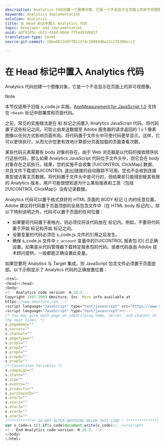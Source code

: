 ```yaml
---
description: Analytics 代码创建一个图像对象，它是一个不会显示在页面上的非可视图像。
keywords: Analytics Implementation
solution: Analytics
title: 在 Head 标记中置入 Analytics 代码
topic: Developer and implementation
uuid: e8f91d3c-cb72-454d-9bd4-ff54d83d981f
translation-type: tm+mt
source-git-commit: 16ba0b12e0f70112f4c10804d0a13c278388ecc2

---
```



# 在 Head 标记中置入 Analytics 代码

Analytics 代码创建一个图像对象，它是一个不会显示在页面上的非可视图像。

>[!NOTE]
>
>本节仅适用于旧版 s_code.js 实施。[AppMeasurement for JavaScript 1.0](/help/implement/js-implementation/c-appmeasurement-js/appmeasure-mjs.md) 支持在 `<head>` 标记中部署库和页面代码。

之前，常见的实施做法是在 <head><meta http-equiv="Content-Type" content="text/html; charset=UTF-8"> 和 </head> 标记之间置入 Analytics JavaScript 代码。将代码置于这些标记之间，可防止由发送数据至 Adobe 服务器的请求返回的 1 x 1 像素图像以任何方式影响页面布局。将代码置于文件头中可使代码更早显示。这样，它可以更快执行，从而允许您更有效地计算部分页面加载的页面查看次数。

某些代码元素需要有 body 对象的存在。由于 Web 浏览器是以代码的接收顺序执行这些代码，那么如果 Analytics JavaScript 代码位于文件头中，则它会在 body 对象存在之前执行。结果，您的实施不会收集 [!UICONTROL ClickMap] 数据，并且文件下载或[!UICONTROL 退出]链接的自动跟踪不可用。您也不会收到连接类型或访客主页数据。将代码置于文件头中是可行的，但结果却只能得到极其有限的 Analytics 版本，用户可能很想知道为什么某些报表和工具（包括 [!UICONTROL ClickMap]）没有记录数据。

Analytics 代码可以置于格式良好的 HTML 页面的 BODY 标记 (<BODY></BODY>) 内的任意位置。Adobe 建议将代码置于页面顶部的全局包含文件中（在 HTML body 标记内）。除以下特别说明之外，代码可以置于页面的任何位置：

* 如果要将代码置于表格内，则必须仅将该代码放在 <td></td> 标记内。例如，不要将代码置于开始 <tr> 标记和开始 <td> 标记之间。
* 设置变量的代码必须在 s_code.js 文件的引用之后发生。
* 确保 s_code.js 文件中 *`s_account`* 变量中的[!UICONTROL 报表包 ID] 已正确设置。如果是从代码管理器下载特定报表包的代码，或者代码是由 Adobe 技术顾问提供，一般都能正确设置此变量。

如果您要将 Analytics 与 Target 集成，则 JavaScript 包含文件必须置于页面底部。以下示例显示了 Analytics 代码的正确放置位置：

```js
<html> 
<head></head> 
<body> 
<!-- Analytics code version: H.20.3.
Copyright 1997-2009 Omniture, Inc. More info available at 
https://www.omniture.com --> 
<script language="JavaScript" type="text/javascript" src="https://www.yourdomain.com/js/s_code.js"></script> 
<script language="JavaScript" type="text/javascript"><!-- 
/* You may give each page an identifying name, server, and channel on 
the next lines. */ 
s.pageName="" 
s.server="" 
s.channel="" 
s.pageType="" 
s.prop1="" 
s.prop2="" 
s.prop3="" 
s.prop4="" 
s.prop5="" 
/* Conversion Variables */ 
s.campaign="" 
s.state="" 
s.zip="" 
s.events="" 
s.products="" 
s.purchaseID="" 
s.eVar1="" 
s.eVar2="" 
s.eVar3="" 
s.eVar4="" 
s.eVar5="" 
/************* DO NOT ALTER ANYTHING BELOW THIS LINE ! **************/ 
var s_code=s.t();if(s_code)document.write(s_code)//--></script> 
<!-- End Analytics code version: H.20.3. --> 
</body> 
</html> 
```

